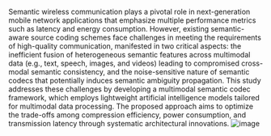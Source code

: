 Semantic wireless communication plays a pivotal role in next-generation mobile network applications that emphasize multiple performance metrics such as latency and energy consumption. However, existing semantic-aware source coding schemes face challenges in meeting the requirements of high-quality communication, manifested in two critical aspects: the inefficient fusion of heterogeneous semantic features across multimodal data (e.g., text, speech, images, and videos) leading to compromised cross-modal semantic consistency, and the noise-sensitive nature of semantic codecs that potentially induces semantic ambiguity propagation. This study addresses these challenges by developing a multimodal semantic codec framework, which employs lightweight artificial intelligence models tailored for multimodal data processing. The proposed approach aims to optimize the trade-offs among compression efficiency, power consumption, and transmission latency through systematic architectural innovations.
![image](https://github.com/user-attachments/assets/1c3279e4-1271-40e8-a015-0164ed8a03dd)
